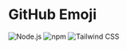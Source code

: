 # GitHub Emoji

![Node.js](https://img.shields.io/badge/node.js-20.12.2-blue)
![npm](https://img.shields.io/badge/npm-10.6.0-blue)
![Tailwind CSS](https://img.shields.io/badge/tailwind_css-3.4.3-blue)
